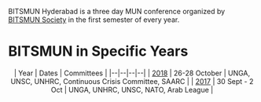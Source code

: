 <!-- TITLE: BITSMUN Hyderabad -->
<!-- SUBTITLE: BITSMUN Hyderabad is a three-day Model United Nation conference organised by the BITSMUN Society, usually in Septemeber/October every year.-->

BITSMUN Hyderabad is a three day MUN conference organized by [BITSMUN Society](/orgs/bitsmun-society) in the first semester of every year. 
# BITSMUN in Specific Years
<center>

| Year | Dates | Committees |
|--|--|--|--|
| [2018](/fests/bitsmun/2018) | 26-28 October | UNGA, UNSC, UNHRC, Continuous Crisis Committee, SAARC |
| [2017](/fests/bitsmun/2017) | 30 Sept - 2 Oct | UNGA, UNHRC, UNSC, NATO, Arab League |

</center>